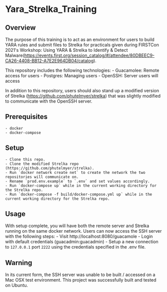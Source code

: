 # Yara_Strelka_Training

## Overview
The purpose of this training is to act as an environment for users to build YARA rules and submit files to Strelka for practicals given during FIRSTCon 2021's Workshop: Using YARA & Strelka to Identify & Detect Malware(https://events.first.org/session_catalog/#/attendee/80DBEEC9-CA26-4408-BB12-A7E2E964DB04/catalog).

This repository includes the following technologies:
    - Guacamolee: Remote access for users
    - Postgres: Managing users
    - OpenSSH: Server users will access

In addition to this repository, users should also stand up a modified version of Strelka (https://github.com/phutelmyer/strelka) that was slightly modified to communicate with the OpenSSH server.

## Prerequisites
    - docker
    - docker-compose

## Setup
    - Clone this repo.
    - Clone the modified Strelka repo (https://github.com/phutelmyer/strelka).
    - Run `docker network create net` to create the network the two repositories will communicate on.
    - Rename `prod.env.example` to `.env` and set values accordingly.
    - Run `docker-compose up` while in the current working directory for the Strelka repo.
    - Run `docker-compose -f build/docker-compose.yml up` while in the current working directory for the Strelka repo.

## Usage
With setup complete, you will have both the remote server and Strelka running on the same docker network. Users can now access the SSH server with the following steps:
    - Visit http://localhost:8080/guacamole
    - Login with default credentials (guacadmin:guacadmin)
    - Setup a new connection to `127.0.0.1` port `2222` using the credentials specified in the .env file.

## Warning
In its current form, the SSH server was unable to be built / accessed on a Mac OSX test environment. This project was successfully built and tested on Ubuntu.